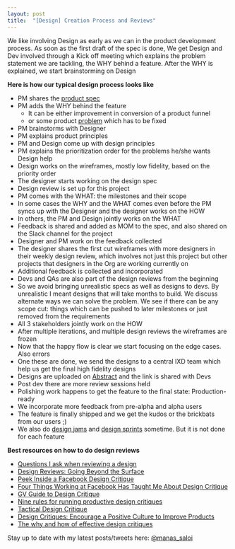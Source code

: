 ```yaml
---
layout: post
title:  "[Design] Creation Process and Reviews"
---
```


We like involving Design as early as we can in the product development process. As soon as the first draft of the spec is done, We get Design and Dev involved through a Kick off meeting which explains the problem statement we are tackling, the WHY behind a feature. After the WHY is explained, we start brainstorming on Design


**Here is how our typical design process looks like**

- PM shares the [product spec](https://docs.google.com/document/d/1sUX-sm5qZ474PCQQUpvdi3lvvmWPluqHOyfXz3xKL2M/edit#heading=h.b2fqwtvw6ni5)
- PM adds the WHY behind the feature
  - It can be either improvement in conversion of a product funnel
  - or some product [problem](https://manassaloi.com/2019/12/25/ubereats-discovery.html) which has to be fixed
- PM brainstorms with Designer
- PM explains product principles
- PM and Design come up with design principles
- PM explains the prioritization order for the problems he/she wants Design help
- Design works on the wireframes, mostly low fidelity, based on the priority order
- The designer starts working on the design spec
- Design review is set up for this project
- PM comes with the WHAT: the milestones and their scope
- In some cases the WHY and the WHAT comes even before the PM syncs up with the Designer and the designer works on the HOW
- In others, the PM and Design jointly works on the WHAT
- Feedback is shared and added as MOM to the spec, and also shared on the Slack channel for the project
- Designer and PM work on the feedback collected
- The designer shares the first cut wireframes with more designers in their weekly design review, which involves not just this project but other projects that designers in the Org are working currently on
- Additional feedback is collected and incorporated
- Devs and QAs are also part of the design reviews from the beginning
- So we avoid bringing unrealistic specs as well as designs to devs. By unrealistic I meant designs that will take months to build. We discuss alternate ways we can solve the problem. We see if there can be any scope cut: things which can be pushed to later milestones or just removed from the requirements
- All 3 stakeholders jointly work on the HOW
- After multiple iterations, and multiple design reviews the wireframes are frozen
- Now that the happy flow is clear we start focusing on the edge cases. Also errors
- One these are done, we send the designs to a central IXD team which help us get the final high fidelity designs
- Designs are uploaded on [Abstract](https://www.abstract.com/) and the link is shared with Devs
- Post dev there are more review sessions held
- Polishing work happens to get the feature to the final state: Production-ready
- We incorporate more feedback from pre-alpha and alpha users
- The feature is finally shipped and we get the kudos or the brickbats from our users ;)
- We also do [design jams](https://manassaloi.com/2020/03/04/design-jam.html) and [design sprints](https://www.gv.com/sprint/) sometime. But it is not done for each feature

**Best resources on how to do design reviews**

- [Questions I ask when reviewing a design](https://signalvnoise.com/posts/3024-questions-i-ask-when-reviewing-a-design)
- [Design Reviews: Going Beyond the Surface](https://design.google/library/going-beyond-the-surface/)
- [Peek Inside a Facebook Design Critique](https://medium.com/facebook-design/peek-inside-a-facebook-design-critique-c4833efda26e#.oawuouciy)
- [Four Things Working at Facebook Has Taught Me About Design Critique](https://medium.com/facebook-design/critique-is-an-important-part-of-any-design-process-whether-you-work-as-part-of-a-team-or-solo-ef3dcb299ce3#.j8knra4y5)
- [GV Guide to Design Critique](https://library.gv.com/guide-to-design-critique-86ebf499bed5)
- [Nine rules for running productive design critiques](https://library.gv.com/nine-rules-for-running-productive-design-critiques-f8320655fc8c)
- [Tactical Design Critique](https://medium.design/tactical-design-critique-bb74d1a5e350)
- [Design Critiques: Encourage a Positive Culture to Improve Products](https://www.nngroup.com/articles/design-critiques/)
- [The why and how of effective design critiques](https://uxdesign.cc/the-why-and-how-of-effective-design-critiques-944313947fe4)

Stay up to date with my latest posts/tweets here: [@manas_saloi](http://twitter.com/manas_saloi)
